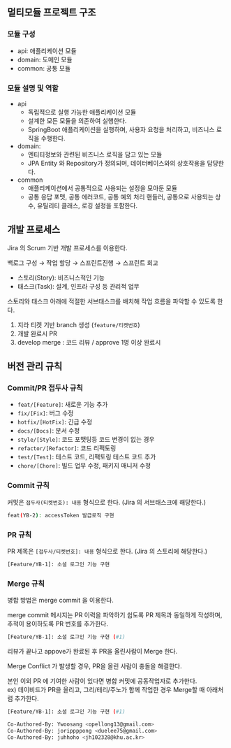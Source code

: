 ## 멀티모듈 프로젝트 구조

### 모듈 구성

- api: 애플리케이션 모듈
- domain: 도메인 모듈
- common: 공통 모듈

### 모듈 설명 및 역할

- api
    - 독립적으로 실행 가능한 애플리케이션 모듈
    - 설계한 모든 모듈을 의존하여 실행한다.
    - SpringBoot 애플리케이션을 실행하며, 사용자 요청을 처리하고, 비즈니스 로직을 수행한다.
- domain:
    - 엔티티정보와 관련된 비즈니스 로직을 담고 있는 모듈
    - JPA Entity 와 Repository가 정의되며, 데이터베이스와의 상호작용을 담당한다.
- common
    - 애플리케이션에서 공통적으로 사용되는 설정을 모아둔 모듈
    - 공통 응답 포맷, 공통 에러코드, 공통 예외 처리 핸들러, 공통으로 사용되는 상수, 유틸리티 클래스, 로깅 설정을 포함한다.


## 개발 프로세스

Jira 의 Scrum 기반 개발 프로세스를 이용한다.

백로그 구성 → 작업 할당 → 스프린트진행 → 스프린트 회고

- 스토리(Story): 비즈니스적인 기능
- 태스크(Task):  설계, 인프라 구성 등 관리적 업무

스토리와 태스크 아래에 적절한 서브태스크를 배치해 작업 흐름을 파악할 수 있도록 한다.

1. 지라 티켓 기반 branch  생성 (`feature/티켓번호`)
2. 개발 완료시 PR
3. develop merge : 코드 리뷰 / approve 1명 이상 완료시


## 버전 관리 규칙

### Commit/PR 접두사 규칙

- `feat/[Feature]`: 새로운 기능 추가
- `fix/[Fix]`: 버그 수정
- `hotfix/[HotFix]`: 긴급 수정
- `docs/[Docs]`: 문서 수정
- `style/[Style]`: 코드 포맷팅등 코드 변경이 없는 경우
- `refactor/[Refactor]`: 코드 리팩토링
- `test/[Test]`: 테스트 코드, 리팩토링 테스트 코드 추가
- `chore/[Chore]`: 빌드 업무 수정, 패키지 매니저 수정

### Commit 규칙

커밋은 `접두사(티켓번호): 내용` 형식으로 한다. (Jira 의 서브태스크에 해당한다.)

```bash
feat(YB-2): accessToken 발급로직 구현
```

### PR 규칙

PR 제목은 `[접두사/티켓번호]: 내용`  형식으로 한다. (Jira 의 스토리에 해당한다.)

```bash
[Feature/YB-1]: 소셜 로그인 기능 구현
```

### Merge 규칙

병합 방법은 merge commit 을 이용한다.

merge commit 메시지는 PR 이력을 파악하기 쉽도록 PR 제목과 동일하게 작성하며, 추적이 용이하도록 PR 번호를 추가한다.

```bash
[Feature/YB-1]: 소셜 로그인 기능 구현 (#1)
```

리뷰가 끝나고 appove가 완료된 후 PR을 올린사람이 Merge 한다.

Merge Conflict 가 발생할 경우, PR을 올린 사람이 충돌을 해결한다.

본인 이외 PR 에 기여한 사람이 있다면 병합 커밋에 공동작업자로 추가한다.  
ex) 데이비드가 PR을 올리고, 그리/테리/주노가 함께 작업한 경우 Merge할 때 아래처럼 추가한다.
```bash
[Feature/YB-1]: 소셜 로그인 기능 구현 (#1)

Co-Authored-By: Ywoosang <opellong13@gmail.com>
Co-Authored-By: jorippppong <duelee75@gmail.com>
Co-Authored-By: juhhoho <jh102328@khu.ac.kr>
```
